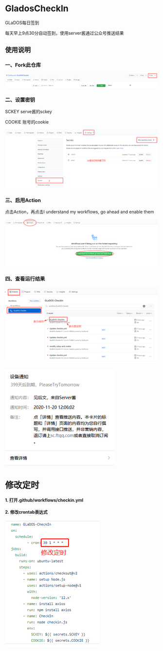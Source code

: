 # GladosCheckIn
GLaDOS每日签到

每天早上9点30分自动签到，使用server酱通过公众号推送结果

## 使用说明

### 一、Fork此仓库

![fork](imgs/fork.jpg)

### 二、设置密钥
SCKEY serve酱的sckey

COOKIE 账号的cookie

![secrets](imgs/secrets.png)

### 三、启用Action
点击Action，再点击I understand my workflows, go ahead and enable them

![enableAction](imgs/enableAction.png)

### 四、查看运行结果

![runResult](imgs/runResult.png)

![server](imgs/server.jpg)

# 修改定时
#### 1. 打开.github/workflows/checkin.yml
#### 2. 修改crontab表达式
![modifySchedule](imgs/modifySchedule.png)

